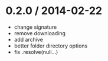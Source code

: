 
0.2.0 / 2014-02-22
==================

- change signature
- remove downloading
- add archive
- better folder directory options
- fix .resolve(null...)
